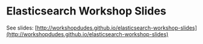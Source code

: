 # Elasticsearch Workshop Slides 

See slides: [http://workshopdudes.github.io/elasticsearch-workshop-slides](http://workshopdudes.github.io/elasticsearch-workshop-slides)
